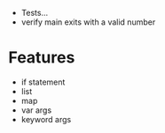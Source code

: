 - Tests...
- verify main exits with a valid number

# Features
- if statement
- list
- map
- var args
- keyword args
